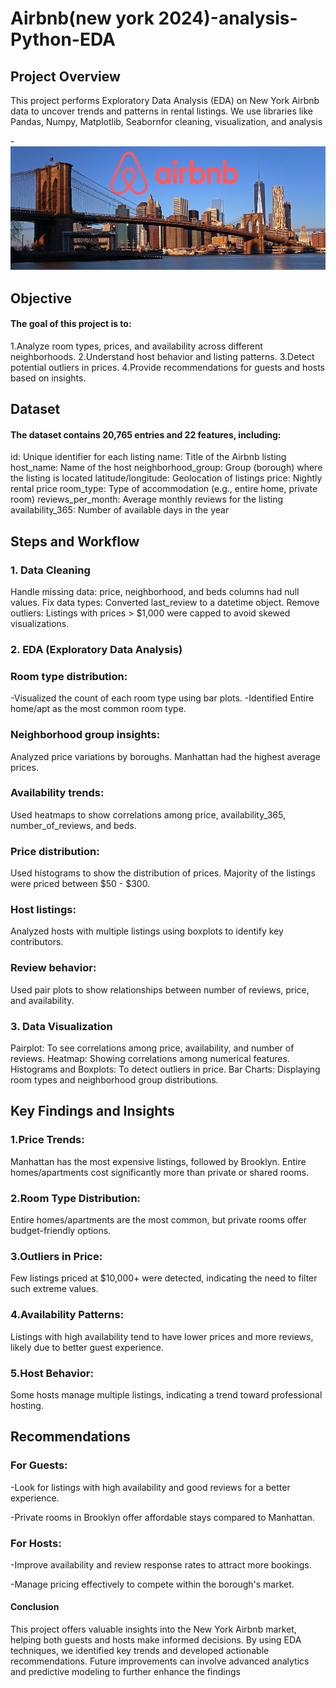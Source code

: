 # Airbnb(new york 2024)-analysis-Python-EDA




## Project Overview

 This project performs Exploratory Data Analysis (EDA) on New York Airbnb data to uncover trends and patterns in rental listings. We use libraries like Pandas, Numpy, Matplotlib, Seabornfor cleaning, visualization, and analysis

-![Dashboard View](https://github.com/Shaadink/Airbnb-analysis-Python-EDA-/blob/main/New-York-City-Brooklyn-Bridge-Panorama-Juergen-Roth-2%20(1).jpg)


## Objective

#### The goal of this project is to:

 1.Analyze room types, prices, and availability across different neighborhoods.
 2.Understand host behavior and listing patterns.
 3.Detect potential outliers in prices.
 4.Provide recommendations for guests and hosts based on insights.


## Dataset

#### The dataset contains 20,765 entries and 22 features, including:

 id: Unique identifier for each listing
 name: Title of the Airbnb listing
 host_name: Name of the host
 neighborhood_group: Group (borough) where the listing is located
 latitude/longitude: Geolocation of listings
 price: Nightly rental price
 room_type: Type of accommodation (e.g., entire home, private room)
 reviews_per_month: Average monthly reviews for the listing
 availability_365: Number of available days in the year


## Steps and Workflow
### 1. Data Cleaning

 Handle missing data: price, neighborhood, and beds columns had null values.
 Fix data types: Converted last_review to a datetime object.
 Remove outliers: Listings with prices > $1,000 were capped to avoid skewed visualizations.

### 2. EDA (Exploratory Data Analysis)

###  Room type distribution:

 -Visualized the count of each room type using bar plots.
 -Identified Entire home/apt as the most common room type.

### Neighborhood group insights:

 Analyzed price variations by boroughs.
 Manhattan had the highest average prices.

### Availability trends:

 Used heatmaps to show correlations among price, availability_365, number_of_reviews, and beds.

### Price distribution:

 Used histograms to show the distribution of prices.
 Majority of the listings were priced between $50 - $300.

### Host listings:

 Analyzed hosts with multiple listings using boxplots to identify key contributors.

### Review behavior:

 Used pair plots to show relationships between number of reviews, price, and availability.

### 3. Data Visualization

 Pairplot: To see correlations among price, availability, and number of reviews.
 Heatmap: Showing correlations among numerical features.
 Histograms and Boxplots: To detect outliers in price.
 Bar Charts: Displaying room types and neighborhood group distributions.




## Key Findings and Insights

### 1.Price Trends:

 Manhattan has the most expensive listings, followed by Brooklyn.
 Entire homes/apartments cost significantly more than private or shared rooms.

### 2.Room Type Distribution:

 Entire homes/apartments are the most common, but private rooms offer budget-friendly options.

### 3.Outliers in Price:

 Few listings priced at $10,000+ were detected, indicating the need to filter such extreme values.

### 4.Availability Patterns:

 Listings with high availability tend to have lower prices and more reviews, likely due to better guest experience.

### 5.Host Behavior:

 Some hosts manage multiple listings, indicating a trend toward professional hosting.




## Recommendations

### For Guests:

-Look for listings with high availability and good reviews for a better experience.

-Private rooms in Brooklyn offer affordable stays compared to Manhattan.

### For Hosts:

 -Improve availability and review response rates to attract more bookings.
 
 -Manage pricing effectively to compete within the borough's market.



#### Conclusion

 This project offers valuable insights into the New York Airbnb market, helping both guests and hosts make informed decisions. By using EDA techniques, we identified key trends and developed actionable recommendations. Future improvements can involve advanced  analytics and predictive modeling to further enhance the findings

